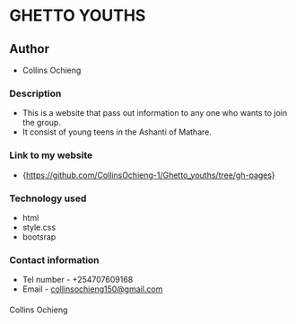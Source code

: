 # GHETTO YOUTHS

## Author
* Collins Ochieng

### Description
* This is a website that pass out information to any one who wants to join the group.
* It consist of young teens in the Ashanti of Mathare.

### Link to my website
* {https://github.com/CollinsOchieng-1/Ghetto_youths/tree/gh-pages}

### Technology used
* html
* style.css
* bootsrap

### Contact information
* Tel number - +254707609168
* Email - collinsochieng150@gmail.com

####
Collins Ochieng

